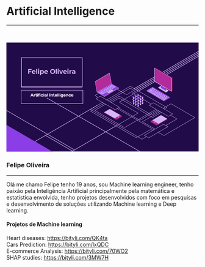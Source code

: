# Artificial Intelligence 
<hr>
<br>

![alt text](https://github.com/Felipe-Oliveira11/Portfolio/blob/master/template.PNG)
### Felipe Oliveira 
<hr>

Olá me chamo Felipe tenho 19 anos, sou Machine learning engineer, tenho paixão pela Inteligência Artificial principalmente pela matemática e estatística envolvida, tenho projetos desenvolvidos com foco em pesquisas e desenvolvimento de soluções utilizando Machine learning e Deep learning. 
<br>

#### Projetos de Machine learning


Heart diseases: https://bityli.com/QK4ta
<br>
Cars Prediction: https://bityli.com/lxQDC
<br>
E-commerce Analysis: https://bityli.com/70WO2
<br>
SHAP studies: https://bityli.com/3MW7H




